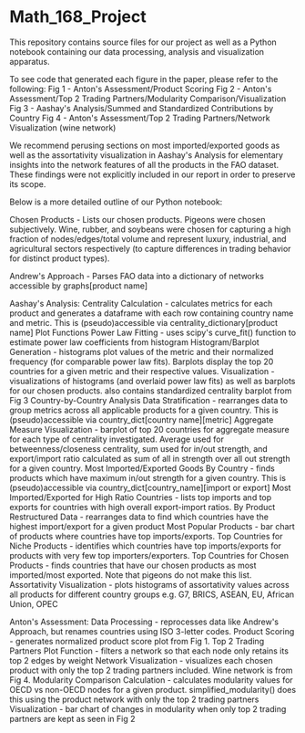 # Math_168_Project
This repository contains source files for our project as well as a Python notebook containing our data processing, analysis and visualization apparatus.

To see code that generated each figure in the paper, please refer to the following:
Fig 1 - Anton's Assessment/Product Scoring 
Fig 2 - Anton's Assessment/Top 2 Trading Partners/Modularity Comparison/Visualization 
Fig 3 - Aashay's Analysis/Summed and Standardized Contributions by Country 
Fig 4 - Anton's Assessment/Top 2 Trading Partners/Network Visualization (wine network)

We recommend perusing sections on most imported/exported goods as well as the assortativity visualization in Aashay's Analysis for elementary insights into the network features of all the products in the FAO dataset. These findings were not explicitly included in our report in order to preserve its scope.


Below is a more detailed outline of our Python notebook:

Chosen Products - Lists our chosen products. Pigeons were chosen subjectively. Wine, rubber, and soybeans were chosen for capturing a high fraction of nodes/edges/total volume and represent luxury, industrial, and agricultural sectors respectively (to capture differences in trading behavior for distinct product types).

Andrew's Approach - Parses FAO data into a dictionary of networks accessible by graphs[product name]

Aashay's Analysis:
  Centrality
    Calculation - calculates metrics for each product and generates a dataframe with each row containing country name and metric. This is (pseudo)accessible via centrality_dictionary[product name]
    Plot Functions
      Power Law Fitting - uses scipy's curve_fit() function to estimate power law coefficients from histogram
      Histogram/Barplot Generation - histograms plot values of the metric and their normalized frequency (for comparable power law fits). Barplots display the top 20 countries for a given metric and their respective values.
    Visualization - visualizations of histograms (and overlaid power law fits) as well as barplots for our chosen products. also contains standardized centrality barplot from Fig 3
    Country-by-Country Analysis
      Data Stratification - rearranges data to group metrics across all applicable products for a given country. This is (pseudo)accessible via country_dict[country name][metric]
      Aggregate Measure Visualization - barplot of top 20 countries for aggregate measure for each type of centrality investigated. Average used for betweenness/closeness centrality, sum used for in/out strength, and export/import ratio calculated as sum of all in strength over all out strength for a given country.
    Most Imported/Exported Goods
      By Country - finds products which have maximum in/out strength for a given country. This is (pseudo)accessible via country_dict[country_name][import or export]
        Most Imported/Exported for High Ratio Countries - lists top imports and top exports for countries with high overall export-import ratios. 
      By Product 
        Restructured Data - rearranges data to find which countries have the highest import/export for a given product
        Most Popular Products - bar chart of products where countries have top imports/exports. 
        Top Countries for Niche Products - identifies which countries have top imports/exports for products with very few top importers/exporters.
        Top Countries for Chosen Products - finds countries that have our chosen products as most imported/most exported. Note that pigeons do not make this list.
    Assortativity Visualization - plots histograms of assortativity values across all products for different country groups e.g. G7, BRICS, ASEAN, EU, African Union, OPEC

Anton's Assessment:
  Data Processing - reprocesses data like Andrew's Approach, but renames countries using ISO 3-letter codes.
  Product Scoring - generates normalized product score plot from Fig 1.
  Top 2 Trading Partners
    Plot Function - filters a network so that each node only retains its top 2 edges by weight
    Network Visualization - visualizes each chosen product with only the top 2 trading partners included. Wine network is from Fig 4.
    Modularity Comparison
      Calculation - calculates modularity values for OECD vs non-OECD nodes for a given product. simplified_modularity() does this using the product network with only the top 2 trading partners
      Visualization - bar chart of changes in modularity when only top 2 trading partners are kept as seen in Fig 2


        
    
      

      
  

